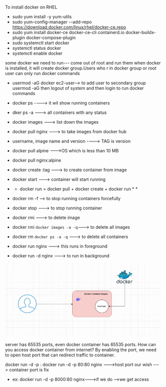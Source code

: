 To install docker on RHEL

* sudo yum install -y yum-utils
* sudo yum-config-manager --add-repo https://download.docker.com/linux/rhel/docker-ce.repo
* sudo yum install docker-ce docker-ce-cli containerd.io docker-buildx-plugin docker-compose-plugin
* sudo systemctl start docker
* systemctl status docker
* systemctl enable docker 

some docker we need to run--- come out of root and run them
when docker is installed, it will create docker group.Users who r in docker group or root user can only run docker commands 
* usermod  -aG docker ec2-user--> to add user to secondary group usermod -aG <group name> <username>
then logout of system and then login to run docker commands

* docker ps ----> it wil show running containers
* dker ps -a ---> all containers with any status
* docker images ---> list down the images
* docker pull nginx ---> to take images from docker hub
* username, image name and version ----> TAG is version
* docker pull alpine --->OS which is less than 10 MB
* docker pull nginx:alpine
* docker create <image>:tag ---> to create container from image
* docker start <container id>---> container will start running
* * docker run  = docker pull + docker create + docker run  * *
* docker rm -f <container id> --> to stop running containers forcefully
* docker stop <container id> ---> to stop running container
* docker rmi <image id>---> to delete image
* docker rmi `docker images -a -q`---> to delete all images
* docker rm `docker ps -a -q` ---> to delete all containers
* docker run nginx ---> this runs in foreground
* docker run -d nginx ---> to run in background

![alt text](docker.JPG)

server has 65535 ports, even docker container has 65535 ports.
How can you access docker container from internet?
By enabling the port, we need to open host port that can redirect traffic to container.

docker run -d -p <host-port>:<container-port>
docker run -d -p 80:80 nginx --->host port our wish ---> container port is fix
* ex: docker run -d -p 8000:80 nginx--->if we do <aws instance ip address:8000> -->we get access 
